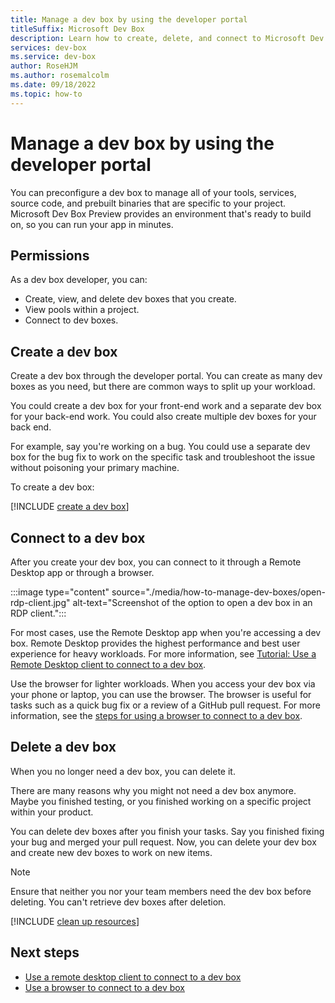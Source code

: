 ```yaml
---
title: Manage a dev box by using the developer portal
titleSuffix: Microsoft Dev Box
description: Learn how to create, delete, and connect to Microsoft Dev Box Preview dev boxes by using the developer portal.
services: dev-box
ms.service: dev-box
author: RoseHJM
ms.author: rosemalcolm
ms.date: 09/18/2022
ms.topic: how-to
---
```


# Manage a dev box by using the developer portal

You can preconfigure a dev box to manage all of your tools, services, source code, and prebuilt binaries that are specific to your project. Microsoft Dev Box Preview provides an environment that's ready to build on, so you can run your app in minutes.

## Permissions

As a dev box developer, you can:

- Create, view, and delete dev boxes that you create.
- View pools within a project.
- Connect to dev boxes.

## Create a dev box

Create a dev box through the developer portal. You can create as many dev boxes as you need, but there are common ways to split up your workload.

You could create a dev box for your front-end work and a separate dev box for your back-end work. You could also create multiple dev boxes for your back end.

For example, say you're working on a bug. You could use a separate dev box for the bug fix to work on the specific task and troubleshoot the issue without poisoning your primary machine.

To create a dev box:

[!INCLUDE [create a dev box](./includes/create-dev-box.md)]

## Connect to a dev box

After you create your dev box, you can connect to it through a Remote Desktop app or through a browser.

:::image type="content" source="./media/how-to-manage-dev-boxes/open-rdp-client.jpg" alt-text="Screenshot of the option to open a dev box in an RDP client.":::

For most cases, use the Remote Desktop app when you're accessing a dev box. Remote Desktop provides the highest performance and best user experience for heavy workloads. For more information, see [Tutorial: Use a Remote Desktop client to connect to a dev box](./tutorial-connect-to-dev-box-with-remote-desktop-app.md).

Use the browser for lighter workloads. When you access your dev box via your phone or laptop, you can use the browser. The browser is useful for tasks such as a quick bug fix or a review of a GitHub pull request. For more information, see the [steps for using a browser to connect to a dev box](./quickstart-create-dev-box.md#connect-to-a-dev-box).

## Delete a dev box

When you no longer need a dev box, you can delete it.

There are many reasons why you might not need a dev box anymore. Maybe you finished testing, or you finished working on a specific project within your product.

You can delete dev boxes after you finish your tasks. Say you finished fixing your bug and merged your pull request. Now, you can delete your dev box and create new dev boxes to work on new items.

> [!NOTE]
> Ensure that neither you nor your team members need the dev box before deleting. You can't retrieve dev boxes after deletion.

[!INCLUDE [clean up resources](./includes/clean-up-resources.md)]  

## Next steps

- [Use a remote desktop client to connect to a dev box](./tutorial-connect-to-dev-box-with-remote-desktop-app.md)
- [Use a browser to connect to a dev box](./quickstart-create-dev-box.md#connect-to-a-dev-box)
